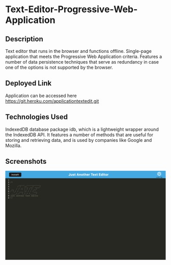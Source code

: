 # Text-Editor-Progressive-Web-Application

## Description

Text editor that runs in the browser and functions offline. Single-page application that meets the Progressive Web Application criteria. Features a number of data persistence techniques that serve as redundancy in case one of the options is not supported by the browser. 

## Deployed Link

Application can be accessed here https://git.heroku.com/applicationtextedit.git

## Technologies Used

IndexedDB database
package idb, which is a lightweight wrapper around the IndexedDB API. It features a number of methods that are useful for storing and retrieving data, and is used by companies like Google and Mozilla.

## Screenshots

![screenshot](/images/screenshot.png)